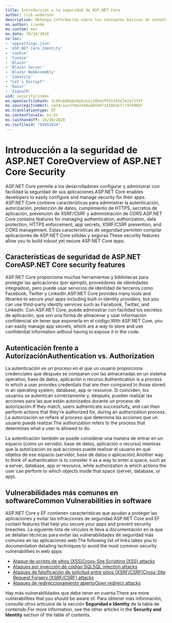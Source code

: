 ```yaml
---
title: Introducción a la seguridad de ASP.NET Core
author: rick-anderson
description: Obtenga información sobre los conceptos básicos de autenticación, autorización y seguridad en ASP.NET Core.
ms.author: riande
ms.custom: mvc
ms.date: 10/24/2018
no-loc:
- 'appsettings.json'
- 'ASP.NET Core Identity'
- 'cookie'
- 'Cookie'
- 'Blazor'
- 'Blazor Server'
- 'Blazor WebAssembly'
- 'Identity'
- "Let's Encrypt"
- 'Razor'
- 'SignalR'
uid: security/index
ms.openlocfilehash: 3c86c66bebe8a5ce1c195ebf931193e7e2a73fef
ms.sourcegitcommit: ca34c1ac578e7d3daa0febf1810ba5fc74f60bbf
ms.translationtype: HT
ms.contentlocale: es-ES
ms.lasthandoff: 10/30/2020
ms.locfileid: "93051634"
---
```

# <a name="overview-of-aspnet-core-security"></a><span data-ttu-id="bf167-103">Introducción a la seguridad de ASP.NET Core</span><span class="sxs-lookup"><span data-stu-id="bf167-103">Overview of ASP.NET Core Security</span></span>

<span data-ttu-id="bf167-104">ASP.NET Core permite a los desarrolladores configurar y administrar con facilidad la seguridad de sus aplicaciones.</span><span class="sxs-lookup"><span data-stu-id="bf167-104">ASP.NET Core enables developers to easily configure and manage security for their apps.</span></span> <span data-ttu-id="bf167-105">ASP.NET Core contiene características para administrar la autenticación, autorización, protección de datos, cumplimiento de HTTPS, secretos de aplicación, prevención de XSRF/CSRF y administración de CORS.</span><span class="sxs-lookup"><span data-stu-id="bf167-105">ASP.NET Core contains features for managing authentication, authorization, data protection, HTTPS enforcement, app secrets, XSRF/CSRF prevention, and CORS management.</span></span> <span data-ttu-id="bf167-106">Estas características de seguridad permiten compilar aplicaciones de ASP.NET Core sólidas y seguras.</span><span class="sxs-lookup"><span data-stu-id="bf167-106">These security features allow you to build robust yet secure ASP.NET Core apps.</span></span>

## <a name="aspnet-core-security-features"></a><span data-ttu-id="bf167-107">Características de seguridad de ASP.NET Core</span><span class="sxs-lookup"><span data-stu-id="bf167-107">ASP.NET Core security features</span></span>

<span data-ttu-id="bf167-108">ASP.NET Core proporciona muchas herramientas y bibliotecas para proteger las aplicaciones (por ejemplo, proveedores de identidades integrados), pero puede usar servicios de identidad de terceros como Facebook, Twitter y LinkedIn.</span><span class="sxs-lookup"><span data-stu-id="bf167-108">ASP.NET Core provides many tools and libraries to secure your apps including built-in identity providers, but you can use third-party identity services such as Facebook, Twitter, and LinkedIn.</span></span> <span data-ttu-id="bf167-109">Con ASP.NET Core, puede administrar con facilidad los secretos de aplicación, que son una forma de almacenar y usar información confidencial sin tener que exponerla en el código.</span><span class="sxs-lookup"><span data-stu-id="bf167-109">With ASP.NET Core, you can easily manage app secrets, which are a way to store and use confidential information without having to expose it in the code.</span></span>

## <a name="authentication-vs-authorization"></a><span data-ttu-id="bf167-110">Autenticación frente a Autorización</span><span class="sxs-lookup"><span data-stu-id="bf167-110">Authentication vs. Authorization</span></span>

<span data-ttu-id="bf167-111">La autenticación es un proceso en el que un usuario proporciona credenciales que después se comparan con las almacenadas en un sistema operativo, base de datos, aplicación o recurso.</span><span class="sxs-lookup"><span data-stu-id="bf167-111">Authentication is a process in which a user provides credentials that are then compared to those stored in an operating system, database, app or resource.</span></span> <span data-ttu-id="bf167-112">Si coinciden, los usuarios se autentican correctamente y, después, pueden realizar las acciones para las que están autorizados durante un proceso de autorización.</span><span class="sxs-lookup"><span data-stu-id="bf167-112">If they match, users authenticate successfully, and can then perform actions that they're authorized for, during an authorization process.</span></span> <span data-ttu-id="bf167-113">La autorización se refiere al proceso que determina las acciones que un usuario puede realizar.</span><span class="sxs-lookup"><span data-stu-id="bf167-113">The authorization refers to the process that determines what a user is allowed to do.</span></span>

<span data-ttu-id="bf167-114">La autenticación también se puede considerar una manera de entrar en un espacio (como un servidor, base de datos, aplicación o recurso) mientras que la autorización es qué acciones puede realizar el usuario en qué objetos de ese espacio (servidor, base de datos o aplicación).</span><span class="sxs-lookup"><span data-stu-id="bf167-114">Another way to think of authentication is to consider it as a way to enter a space, such as a server, database, app or resource, while authorization is which actions the user can perform to which objects inside that space (server, database, or app).</span></span>

## <a name="common-vulnerabilities-in-software"></a><span data-ttu-id="bf167-115">Vulnerabilidades más comunes en software</span><span class="sxs-lookup"><span data-stu-id="bf167-115">Common Vulnerabilities in software</span></span>

<span data-ttu-id="bf167-116">ASP.NET Core y EF contienen características que ayudan a proteger las aplicaciones y evitar las infracciones de seguridad.</span><span class="sxs-lookup"><span data-stu-id="bf167-116">ASP.NET Core and EF contain features that help you secure your apps and prevent security breaches.</span></span> <span data-ttu-id="bf167-117">La siguiente lista de vínculos le lleva a documentación en la que se detallan técnicas para evitar las vulnerabilidades de seguridad más comunes en las aplicaciones web:</span><span class="sxs-lookup"><span data-stu-id="bf167-117">The following list of links takes you to documentation detailing techniques to avoid the most common security vulnerabilities in web apps:</span></span>

* [<span data-ttu-id="bf167-118">Ataque de scripts de sitios (XSS)</span><span class="sxs-lookup"><span data-stu-id="bf167-118">Cross-Site Scripting (XSS) attacks</span></span>](xref:security/cross-site-scripting)
* [<span data-ttu-id="bf167-119">Ataques por inyección de código SQL</span><span class="sxs-lookup"><span data-stu-id="bf167-119">SQL injection attacks</span></span>](/ef/core/querying/raw-sql)
* [<span data-ttu-id="bf167-120">Ataques de falsificación de solicitud entre sitios (XSRF/CSRF)</span><span class="sxs-lookup"><span data-stu-id="bf167-120">Cross-Site Request Forgery (XSRF/CSRF) attacks</span></span>](xref:security/anti-request-forgery)
* [<span data-ttu-id="bf167-121">Ataques de redireccionamiento abierto</span><span class="sxs-lookup"><span data-stu-id="bf167-121">Open redirect attacks</span></span>](xref:security/preventing-open-redirects)

<span data-ttu-id="bf167-122">Hay más vulnerabilidades que debe tener en cuenta.</span><span class="sxs-lookup"><span data-stu-id="bf167-122">There are more vulnerabilities that you should be aware of.</span></span> <span data-ttu-id="bf167-123">Para obtener más información, consulte otros artículos de la sección **Seguridad e Identity** de la tabla de contenido.</span><span class="sxs-lookup"><span data-stu-id="bf167-123">For more information, see the other articles in the **Security and Identity** section of the table of contents.</span></span>
